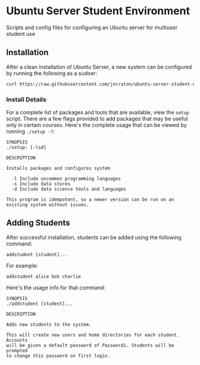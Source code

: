 Ubuntu Server Student Environment
=================================

Scripts and config files for configuring an Ubuntu server for multiuser student use

Installation
------------

After a clean installation of Ubuntu Server, a new system can be configured by running the following as a sudoer:

```bash
curl https://raw.githubusercontent.com/jncraton/ubuntu-server-student-env/master/setup | bash
```

### Install Details

For a complete list of packages and tools that are available, view the `setup` script. There are a few flags provided to add packages that may be useful only in certain courses. Here's the complete usage that can be viewed by running `./setup -?`:

    SYNOPSIS
    ./setup: [-lsd]
    
    DESCRIPTION
    
    Installs packages and configures system
    
      -l Include uncommon programming languages
      -s Include data stores
      -d Include data science tools and languages
    
    This program is idempotent, so a newer version can be run on an existing system without issues.

Adding Students
---------------

After successful installation, students can be added using the following command:

`addstudent [student]...`

For example:

`addstudent alice bob charlie`

Here's the usage info for that command:

    SYNOPSIS
    ./addstudent [student]...
    
    DESCRIPTION
    
    Adds new students to the system.
    
    This will create new users and home directories for each student. Accounts 
    will be given a default password of Password1. Students will be prompted 
    to change this password on first login.
